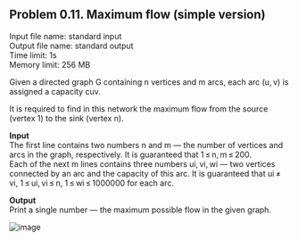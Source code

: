 ## Problem 0.11. Maximum flow (simple version)
Input file name: standard input\
Output file name: standard output\
Time limit: 1s\
Memory limit: 256 MB

Given a directed graph G containing n vertices and m arcs, each arc (u, v) is assigned a capacity cuv.

It is required to find in this network the maximum flow from the source (vertex 1) to the sink (vertex n).

**Input**\
The first line contains two numbers n and m — the number of vertices and arcs in the graph, respectively. It is guaranteed that 1 ≤ n, m ≤ 200.\
Each of the next m lines contains three numbers ui, vi, wi — two vertices connected by an arc and the capacity of this arc. It is guaranteed that ui ≠ vi, 1 ≤ ui, vi ≤ n, 1 ≤ wi ≤ 1000000 for each arc.

**Output**\
Print a single number — the maximum possible flow in the given graph.

![image](https://user-images.githubusercontent.com/60915234/193351771-b40a6c3d-001e-46f5-b986-a475b935c8bf.png)
